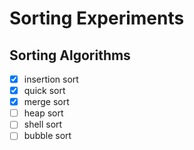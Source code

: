 # Sorting Experiments

## Sorting Algorithms

- [x] insertion sort
- [x] quick sort
- [x] merge sort
- [ ] heap sort
- [ ] shell sort
- [ ] bubble sort
